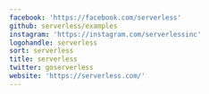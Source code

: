 ```yaml
---
facebook: 'https://facebook.com/serverless'
github: serverless/examples
instagram: 'https://instagram.com/serverlessinc'
logohandle: serverless
sort: serverless
title: serverless
twitter: goserverless
website: 'https://serverless.com/'
---
```

